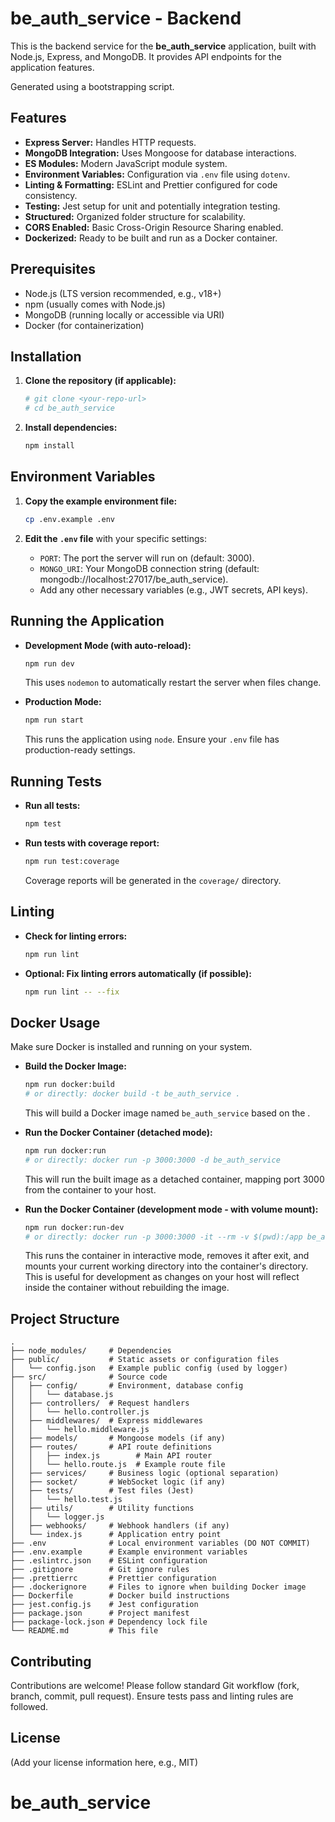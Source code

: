 # be_auth_service - Backend

This is the backend service for the **be_auth_service** application, built with Node.js, Express, and MongoDB. It provides API endpoints for the application features.

Generated using a bootstrapping script.

## Features

* **Express Server:** Handles HTTP requests.
* **MongoDB Integration:** Uses Mongoose for database interactions.
* **ES Modules:** Modern JavaScript module system.
* **Environment Variables:** Configuration via `.env` file using `dotenv`.
* **Linting & Formatting:** ESLint and Prettier configured for code consistency.
* **Testing:** Jest setup for unit and potentially integration testing.
* **Structured:** Organized folder structure for scalability.
* **CORS Enabled:** Basic Cross-Origin Resource Sharing enabled.
* **Dockerized:** Ready to be built and run as a Docker container.

## Prerequisites

* Node.js (LTS version recommended, e.g., v18+)
* npm (usually comes with Node.js)
* MongoDB (running locally or accessible via URI)
* Docker (for containerization)

## Installation

1.  **Clone the repository (if applicable):**
    ```bash
    # git clone <your-repo-url>
    # cd be_auth_service
    ```

2.  **Install dependencies:**
    ```bash
    npm install
    ```

## Environment Variables

1.  **Copy the example environment file:**
    ```bash
    cp .env.example .env
    ```

2.  **Edit the `.env` file** with your specific settings:
    * `PORT`: The port the server will run on (default: 3000).
    * `MONGO_URI`: Your MongoDB connection string (default: mongodb://localhost:27017/be_auth_service).
    * Add any other necessary variables (e.g., JWT secrets, API keys).

## Running the Application

* **Development Mode (with auto-reload):**
    ```bash
    npm run dev
    ```
    This uses `nodemon` to automatically restart the server when files change.

* **Production Mode:**
    ```bash
    npm run start
    ```
    This runs the application using `node`. Ensure your `.env` file has production-ready settings.

## Running Tests

* **Run all tests:**
    ```bash
    npm test
    ```

* **Run tests with coverage report:**
    ```bash
    npm run test:coverage
    ```
    Coverage reports will be generated in the `coverage/` directory.

## Linting

* **Check for linting errors:**
    ```bash
    npm run lint
    ```

* **Optional: Fix linting errors automatically (if possible):**
    ```bash
    npm run lint -- --fix
    ```

## Docker Usage

Make sure Docker is installed and running on your system.

* **Build the Docker Image:**
    ```bash
    npm run docker:build
    # or directly: docker build -t be_auth_service .
    ```
    This will build a Docker image named `be_auth_service` based on the .

* **Run the Docker Container (detached mode):**
    ```bash
    npm run docker:run
    # or directly: docker run -p 3000:3000 -d be_auth_service
    ```
    This will run the built image as a detached container, mapping port 3000 from the container to your host.

* **Run the Docker Container (development mode - with volume mount):**
    ```bash
    npm run docker:run-dev
    # or directly: docker run -p 3000:3000 -it --rm -v $(pwd):/app be_auth_service
    ```
    This runs the container in interactive mode, removes it after exit, and mounts your current working directory into the container's  directory. This is useful for development as changes on your host will reflect inside the container without rebuilding the image.

## Project Structure

```
.
├── node_modules/     # Dependencies
├── public/           # Static assets or configuration files
│   └── config.json   # Example public config (used by logger)
├── src/              # Source code
│   ├── config/       # Environment, database config
│   │   └── database.js
│   ├── controllers/  # Request handlers
│   │   └── hello.controller.js
│   ├── middlewares/  # Express middlewares
│   │   └── hello.middleware.js
│   ├── models/       # Mongoose models (if any)
│   ├── routes/       # API route definitions
│   │   ├── index.js        # Main API router
│   │   └── hello.route.js  # Example route file
│   ├── services/     # Business logic (optional separation)
│   ├── socket/       # WebSocket logic (if any)
│   ├── tests/        # Test files (Jest)
│   │   └── hello.test.js
│   ├── utils/        # Utility functions
│   │   └── logger.js
│   ├── webhooks/     # Webhook handlers (if any)
│   └── index.js      # Application entry point
├── .env              # Local environment variables (DO NOT COMMIT)
├── .env.example      # Example environment variables
├── .eslintrc.json    # ESLint configuration
├── .gitignore        # Git ignore rules
├── .prettierrc       # Prettier configuration
├── .dockerignore     # Files to ignore when building Docker image
├── Dockerfile        # Docker build instructions
├── jest.config.js    # Jest configuration
├── package.json      # Project manifest
├── package-lock.json # Dependency lock file
└── README.md         # This file
```

## Contributing

Contributions are welcome! Please follow standard Git workflow (fork, branch, commit, pull request). Ensure tests pass and linting rules are followed.

## License

(Add your license information here, e.g., MIT)
# be_auth_service

